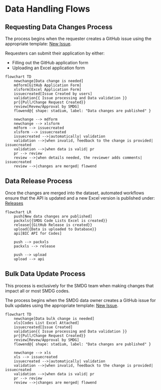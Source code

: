# Data Handling Flows

## Requesting Data Changes Process

The process begins when the requester creates a GitHub issue using the appropriate template: [New Issue](https://github.com/smdg-org/code-lists/issues/new/choose).

Requesters can submit their application by either:

* Filling out the GitHub application form
* Uploading an Excel application form

```mermaid
flowchart TD
    newchange[Data change is needed]
    mdform[GitHub Application Form]
    xlsform[Excel Application Form]
    issuecreated[Issue Created by users]
    validation{{ Issue processing and Data validation }}
    pr{{Pull/Change Request Created}}
    review[Revew/Approval by SMDG]
    flowend@{ shape: stadium, label: "Data changes are published" }

    newchange --> mdform
    newchange --> xlsform
    mdform --> issuecreated
    xlsform --> issuecreated
    issuecreated -->|automatically| validation
    validation -->|when invalid, feedback to the change is provided| issuecreated
    validation -->|when data is valid| pr
    pr --> review
    review -->|when details needed, the reviewer adds comments| issuecreated
    review -->|changes are merged| flowend
```

## Data Release Process

Once the changes are merged into the dataset, automated workflows ensure that the API is updated and a new Excel version is published under: [Releases](https://github.com/smdg-org/code-lists/releases)

```mermaid
flowchart LR
    push[New data changes are published]
    packxls{{SMDG Code Lists Excel is created}}
    release{{GitHub Release is created}}
    upload{{Data is uploaded to Database}}
    api[BIC API for Codes]

    push --> packxls
    packxls --> release

    push --> upload
    upload --> api

```

## Bulk Data Update Process

This process is exclusively for the SMDG team when making changes that impact all or most SMDG codes.

The process begins when the SMDG data owner creates a GitHub issue for bulk updates using the appropriate template: [New Issue](https://github.com/smdg-org/code-lists/issues/new/choose).

```mermaid
flowchart TD
    newchange[Data bulk change is needed]
    xls[Codes List Excel Attached]
    issuecreated[Issue Created]
    validation{{ Issue processing and Data validation }}
    pr{{Pull/Change Request Created}}
    review[Revew/Approval by SMDG]
    flowend@{ shape: stadium, label: "Data changes are published" }

    newchange --> xls
    xls --> issuecreated
    issuecreated -->|automatically| validation
    validation -->|when invalid, feedback to the change is provided| issuecreated
    validation -->|when data is valid| pr
    pr --> review
    review -->|changes are merged| flowend
```
